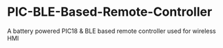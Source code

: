 # PIC-BLE-Based-Remote-Controller
A battery powered PIC18 &amp; BLE based remote controller used for wireless HMI
